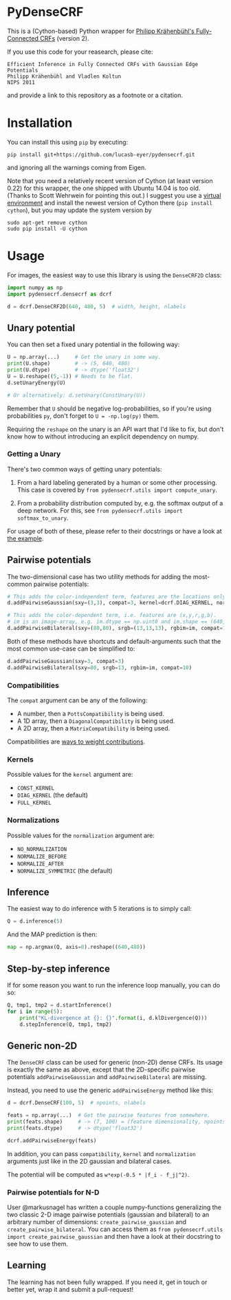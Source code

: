 PyDenseCRF
==========

This is a (Cython-based) Python wrapper for [Philipp Krähenbühl's Fully-Connected CRFs](http://www.philkr.net/home/densecrf) (version 2).

If you use this code for your reasearch, please cite:

```
Efficient Inference in Fully Connected CRFs with Gaussian Edge Potentials
Philipp Krähenbühl and Vladlen Koltun
NIPS 2011
```

and provide a link to this repository as a footnote or a citation.

Installation
============

You can install this using `pip` by executing:

```
pip install git+https://github.com/lucasb-eyer/pydensecrf.git
```

and ignoring all the warnings coming from Eigen.

Note that you need a relatively recent version of Cython (at least version 0.22) for this wrapper,
the one shipped with Ubuntu 14.04 is too old. (Thanks to Scott Wehrwein for pointing this out.)
I suggest you use a [virtual environment](https://virtualenv.readthedocs.org/en/latest/) and install
the newest version of Cython there (`pip install cython`), but you may update the system version by

```
sudo apt-get remove cython
sudo pip install -U cython
```

Usage
=====

For images, the easiest way to use this library is using the `DenseCRF2D` class:

```python
import numpy as np
import pydensecrf.densecrf as dcrf

d = dcrf.DenseCRF2D(640, 480, 5)  # width, height, nlabels
```

Unary potential
---------------

You can then set a fixed unary potential in the following way:

```python
U = np.array(...)     # Get the unary in some way.
print(U.shape)        # -> (5, 640, 480)
print(U.dtype)        # -> dtype('float32')
U = U.reshape((5,-1)) # Needs to be flat.
d.setUnaryEnergy(U)

# Or alternatively: d.setUnary(ConstUnary(U))
```

Remember that `U` should be negative log-probabilities, so if you're using
probabilities `py`, don't forget to `U = -np.log(py)` them.

Requiring the `reshape` on the unary is an API wart that I'd like to fix, but
don't know how to without introducing an explicit dependency on numpy.

### Getting a Unary

There's two common ways of getting unary potentials:

1. From a hard labeling generated by a human or some other processing.
   This case is covered by `from pydensecrf.utils import compute_unary`.

2. From a probability distribution computed by, e.g. the softmax output of a
   deep network. For this, see `from pydensecrf.utils import softmax_to_unary`.

For usage of both of these, please refer to their docstrings or have a look at [the example](examples/utils_example.py).

Pairwise potentials
-------------------

The two-dimensional case has two utility methods for adding the most-common pairwise potentials:

```python
# This adds the color-independent term, features are the locations only.
d.addPairwiseGaussian(sxy=(3,3), compat=3, kernel=dcrf.DIAG_KERNEL, normalization=dcrf.NORMALIZE_SYMMETRIC)

# This adds the color-dependent term, i.e. features are (x,y,r,g,b).
# im is an image-array, e.g. im.dtype == np.uint8 and im.shape == (640,480,3)
d.addPairwiseBilateral(sxy=(80,80), srgb=(13,13,13), rgbim=im, compat=10, kernel=dcrf.DIAG_KERNEL, normalization=dcrf.NORMALIZE_SYMMETRIC)
```

Both of these methods have shortcuts and default-arguments such that the most
common use-case can be simplified to:

```python
d.addPairwiseGaussian(sxy=3, compat=3)
d.addPairwiseBilateral(sxy=80, srgb=13, rgbim=im, compat=10)
```

### Compatibilities

The `compat` argument can be any of the following:

- A number, then a `PottsCompatibility` is being used.
- A 1D array, then a `DiagonalCompatibility` is being used.
- A 2D array, then a `MatrixCompatibility` is being used.

Compatibilities are [ways to weight contributions](https://github.com/lucasb-eyer/pydensecrf/issues/8#issuecomment-188478006).

### Kernels

Possible values for the `kernel` argument are:

- `CONST_KERNEL`
- `DIAG_KERNEL` (the default)
- `FULL_KERNEL`

### Normalizations

Possible values for the `normalization` argument are:

- `NO_NORMALIZATION`
- `NORMALIZE_BEFORE`
- `NORMALIZE_AFTER`
- `NORMALIZE_SYMMETRIC` (the default)

Inference
---------

The easiest way to do inference with 5 iterations is to simply call:

```python
Q = d.inference(5)
```

And the MAP prediction is then:

```python
map = np.argmax(Q, axis=0).reshape((640,480))
```

Step-by-step inference
----------------------

If for some reason you want to run the inference loop manually, you can do so:

```python
Q, tmp1, tmp2 = d.startInference()
for i in range(5):
    print("KL-divergence at {}: {}".format(i, d.klDivergence(Q)))
    d.stepInference(Q, tmp1, tmp2)
```

Generic non-2D
--------------

The `DenseCRF` class can be used for generic (non-2D) dense CRFs.
Its usage is exactly the same as above, except that the 2D-specific pairwise
potentials `addPairwiseGaussian` and `addPairwiseBilateral` are missing.

Instead, you need to use the generic `addPairwiseEnergy` method like this:

```python
d = dcrf.DenseCRF(100, 5)  # npoints, nlabels

feats = np.array(...)  # Get the pairwise features from somewhere.
print(feats.shape)     # -> (7, 100) = (feature dimensionality, npoints)
print(feats.dtype)     # -> dtype('float32')

dcrf.addPairwiseEnergy(feats)
```

In addition, you can pass `compatibility`, `kernel` and `normalization`
arguments just like in the 2D gaussian and bilateral cases.

The potential will be computed as `w*exp(-0.5 * |f_i - f_j|^2)`.

### Pairwise potentials for N-D

User @markusnagel has written a couple numpy-functions generalizing the two
classic 2-D image pairwise potentials (gaussian and bilateral) to an arbitrary
number of dimensions: `create_pairwise_gaussian` and `create_pairwise_bilateral`.
You can access them as `from pydensecrf.utils import create_pairwise_gaussian`
and then have a look at their docstring to see how to use them.

Learning
--------

The learning has not been fully wrapped. If you need it, get in touch or better
yet, wrap it and submit a pull-request!
